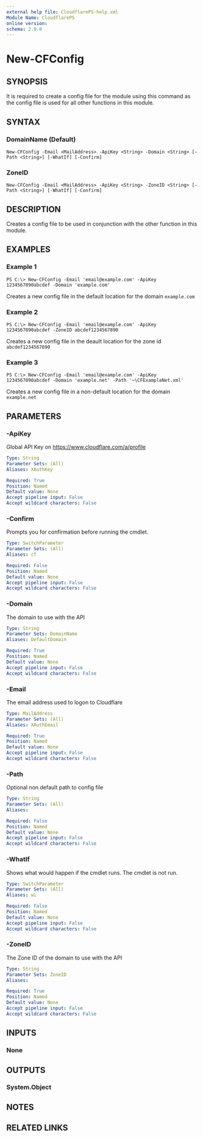 ```yaml
---
external help file: CloudflarePS-help.xml
Module Name: CloudflarePS
online version: 
schema: 2.0.0
---
```


# New-CFConfig

## SYNOPSIS
It is required to create a config file for the module using this command as the config file is used for all other functions in this module.

## SYNTAX

### DomainName (Default)
```
New-CFConfig -Email <MailAddress> -ApiKey <String> -Domain <String> [-Path <String>] [-WhatIf] [-Confirm]
```

### ZoneID
```
New-CFConfig -Email <MailAddress> -ApiKey <String> -ZoneID <String> [-Path <String>] [-WhatIf] [-Confirm]
```

## DESCRIPTION
Creates a config file to be used in conjunction with the other function in this module. 

## EXAMPLES

### Example 1
```
PS C:\> New-CFConfig -Email 'email@example.com' -ApiKey 1234567890abcdef -Domain 'example.com'
```

Creates a new config file in the default location for the domain `example.com`

### Example 2
```
PS C:\> New-CFConfig -Email 'email@example.com' -ApiKey 1234567890abcdef -ZoneID abcdef1234567890
```

Creates a new config file in the deault location for the zone id `abcdef1234567890`

### Example 3
```
PS C:\> New-CFConfig -Email 'email@example.com' -ApiKey 1234567890abcdef -Domain 'example.net' -Path '~\CFExampleNet.xml'
```

Creates a new config file in a non-default location for the domain `example.net`

## PARAMETERS

### -ApiKey
Global API Key on https://www.cloudflare.com/a/profile

```yaml
Type: String
Parameter Sets: (All)
Aliases: XAuthKey

Required: True
Position: Named
Default value: None
Accept pipeline input: False
Accept wildcard characters: False
```

### -Confirm
Prompts you for confirmation before running the cmdlet.

```yaml
Type: SwitchParameter
Parameter Sets: (All)
Aliases: cf

Required: False
Position: Named
Default value: None
Accept pipeline input: False
Accept wildcard characters: False
```

### -Domain
The domain to use with the API

```yaml
Type: String
Parameter Sets: DomainName
Aliases: DefaultDomain

Required: True
Position: Named
Default value: None
Accept pipeline input: False
Accept wildcard characters: False
```

### -Email
The email address used to logon to Cloudflare

```yaml
Type: MailAddress
Parameter Sets: (All)
Aliases: XAuthEmail

Required: True
Position: Named
Default value: None
Accept pipeline input: False
Accept wildcard characters: False
```

### -Path
Optional non default path to config file

```yaml
Type: String
Parameter Sets: (All)
Aliases: 

Required: False
Position: Named
Default value: None
Accept pipeline input: False
Accept wildcard characters: False
```

### -WhatIf
Shows what would happen if the cmdlet runs.
The cmdlet is not run.

```yaml
Type: SwitchParameter
Parameter Sets: (All)
Aliases: wi

Required: False
Position: Named
Default value: None
Accept pipeline input: False
Accept wildcard characters: False
```

### -ZoneID
The Zone ID of the domain to use with the API

```yaml
Type: String
Parameter Sets: ZoneID
Aliases: 

Required: True
Position: Named
Default value: None
Accept pipeline input: False
Accept wildcard characters: False
```

## INPUTS

### None


## OUTPUTS

### System.Object

## NOTES

## RELATED LINKS

